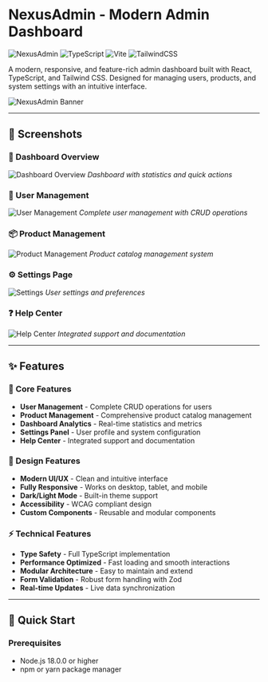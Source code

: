 # NexusAdmin - Modern Admin Dashboard

![NexusAdmin](https://img.shields.io/badge/React-18.2.0-blue?style=for-the-badge&logo=react)
![TypeScript](https://img.shields.io/badge/TypeScript-5.0.0-blue?style=for-the-badge&logo=typescript)
![Vite](https://img.shields.io/badge/Vite-4.4.0-purple?style=for-the-badge&logo=vite)
![TailwindCSS](https://img.shields.io/badge/TailwindCSS-3.3.0-38B2AC?style=for-the-badge&logo=tailwind-css)

A modern, responsive, and feature-rich admin dashboard built with React, TypeScript, and Tailwind CSS. Designed for managing users, products, and system settings with an intuitive interface.

![NexusAdmin Banner](https://via.placeholder.com/800x400/3B82F6/FFFFFF?text=NexusAdmin+Dashboard)

---

## 📸 Screenshots

### 🎯 Dashboard Overview

![Dashboard Overview](https://via.placeholder.com/800x400/3B82F6/FFFFFF?text=Dashboard+Preview)
_Dashboard with statistics and quick actions_

### 👥 User Management

![User Management](https://via.placeholder.com/800x400/10B981/FFFFFF?text=User+Management)
_Complete user management with CRUD operations_

### 📦 Product Management

![Product Management](https://via.placeholder.com/800x400/8B5CF6/FFFFFF?text=Product+Management)
_Product catalog management system_

### ⚙️ Settings Page

![Settings](https://via.placeholder.com/800x400/F59E0B/FFFFFF?text=Settings+Page)
_User settings and preferences_

### ❓ Help Center

![Help Center](https://via.placeholder.com/800x400/EF4444/FFFFFF?text=Help+Center)
_Integrated support and documentation_

---

## ✨ Features

### 🎯 Core Features

- **User Management** - Complete CRUD operations for users
- **Product Management** - Comprehensive product catalog management
- **Dashboard Analytics** - Real-time statistics and metrics
- **Settings Panel** - User profile and system configuration
- **Help Center** - Integrated support and documentation

### 🎨 Design Features

- **Modern UI/UX** - Clean and intuitive interface
- **Fully Responsive** - Works on desktop, tablet, and mobile
- **Dark/Light Mode** - Built-in theme support
- **Accessibility** - WCAG compliant design
- **Custom Components** - Reusable and modular components

### ⚡ Technical Features

- **Type Safety** - Full TypeScript implementation
- **Performance Optimized** - Fast loading and smooth interactions
- **Modular Architecture** - Easy to maintain and extend
- **Form Validation** - Robust form handling with Zod
- **Real-time Updates** - Live data synchronization

---

## 🚀 Quick Start

### Prerequisites

- Node.js 18.0.0 or higher
- npm or yarn package manager
